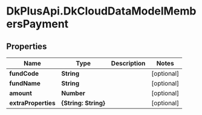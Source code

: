 # DkPlusApi.DkCloudDataModelMembersPayment

## Properties
Name | Type | Description | Notes
------------ | ------------- | ------------- | -------------
**fundCode** | **String** |  | [optional] 
**fundName** | **String** |  | [optional] 
**amount** | **Number** |  | [optional] 
**extraProperties** | **{String: String}** |  | [optional] 


